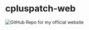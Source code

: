 # cpluspatch-web
![GitHub](https://img.shields.io/badge/license-GPLv3-yellow)
Repo for my official website
